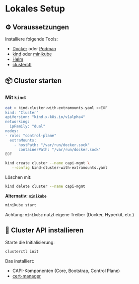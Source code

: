 # Lokales Setup

## ⚙️ Voraussetzungen

Installiere folgende Tools:

- [Docker](https://www.docker.com/get-started/) oder [Podman](https://podman.io/get-started)
- [kind](https://kind.sigs.k8s.io/docs/user/quick-start/) oder [minikube](https://minikube.sigs.k8s.io/docs/start)
- [Helm](https://helm.sh/docs/intro/install/)
- [clusterctl](https://cluster-api.sigs.k8s.io/user/quick-start#install-clusterctl)

## 📦 Cluster starten

### Mit `kind`:

```bash
cat > kind-cluster-with-extramounts.yaml <<EOF
kind: "Cluster"
apiVersion: "kind.x-k8s.io/v1alpha4"
networking:
  ipFamily: "dual"
nodes:
- role: "control-plane"
  extraMounts:
    - hostPath: "/var/run/docker.sock"
      containerPath: "/var/run/docker.sock"
EOF
```

```bash
kind create cluster --name capi-mgmt \
   --config kind-cluster-with-extramounts.yaml
```

Löschen mit:

```bash
kind delete cluster --name capi-mgmt
```

**Alternativ: `minikube`**

```bash
minikube start
```

Achtung: `minikube` nutzt eigene Treiber (Docker, Hyperkit, etc.)

## 🚀 Cluster API installieren

Starte die Initialisierung:

```bash
clusterctl init
```

Das installiert:

- CAPI-Komponenten (Core, Bootstrap, Control Plane)
- [cert-manager](https://cert-manager.io/)
